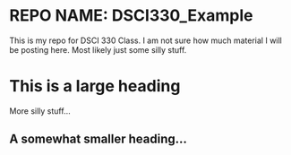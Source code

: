 # REPO NAME:  DSCI330_Example
This is my repo for DSCI 330 Class.  I am not sure how much material I will be posting 
here.  Most likely just some silly stuff.

# This is a large heading
 More silly stuff...

## A somewhat smaller heading...


